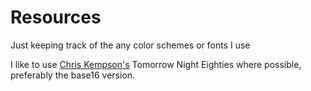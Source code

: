 # Resources 

Just keeping track of the any color schemes or fonts I use

I like to use [Chris Kempson's](https://github.com/chriskempson) Tomorrow Night Eighties where possible, preferably the base16 version.
 
